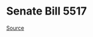 # Senate Bill 5517

[Source](http://lawfilesext.leg.wa.gov/biennium/2021-22/Xml/Bills/Senate%20Bills/5517.xml)